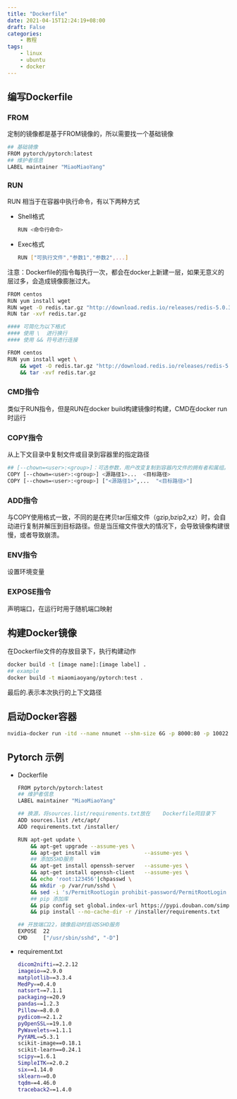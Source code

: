 ```yaml
---
title: "Dockerfile"
date: 2021-04-15T12:24:19+08:00
draft: False
categories:
    - 教程
tags:
    - linux
    - ubuntu
    - docker
---
```


## 编写Dockerfile

### FROM

定制的镜像都是基于FROM镜像的，所以需要找一个基础镜像

```bash
## 基础镜像
FROM pytorch/pytorch:latest
## 维护者信息
LABEL maintainer "MiaoMiaoYang"
```

### RUN

RUN 相当于在容器中执行命令，有以下两种方式

- Shell格式
    ```bash
    RUN <命令行命令>
    ```

- Exec格式
    ```bash
    RUN ["可执行文件","参数1","参数2",...]
    ```

注意：Dockerfile的指令每执行一次，都会在docker上新建一层，如果无意义的层过多，会造成镜像膨胀过大。

```bash
FROM centos
RUN yum install wget
RUN wget -O redis.tar.gz "http://download.redis.io/releases/redis-5.0.3.tar.gz"
RUN tar -xvf redis.tar.gz

#### 可简化为以下格式
#### 使用 \  进行换行
#### 使用 && 符号进行连接

FROM centos
RUN yum install wget \
    && wget -O redis.tar.gz "http://download.redis.io/releases/redis-5.0.3.tar.gz" \
    && tar -xvf redis.tar.gz
```

### CMD指令

类似于RUN指令，但是RUN在docker build构建镜像时构建，CMD在docker run时运行

### COPY指令

从上下文目录中复制文件或目录到容器里的指定路径

```bash
## [--chown=<user>:<group>]：可选参数，用户改变复制到容器内文件的拥有者和属组。
COPY [--chown=<user>:<group>] <源路径1>...  <目标路径>
COPY [--chown=<user>:<group>] ["<源路径1>",...  "<目标路径>"]
```

### ADD指令

与COPY使用格式一致，不同的是在拷贝tar压缩文件（gzip,bzip2,xz）时，会自动进行复制并解压到目标路径。但是当压缩文件很大的情况下，会导致镜像构建很慢，或者导致崩溃。

### ENV指令

设置环境变量

### EXPOSE指令

声明端口，在运行时用于随机端口映射

## 构建Docker镜像

在Dockerfile文件的存放目录下，执行构建动作
```bash
docker build -t [image name]:[image label] .
## example
docker build -t miaomiaoyang/pytorch:test .
```
最后的.表示本次执行的上下文路径

## 启动Docker容器

```bash 
nvidia-docker run -itd --name nnunet --shm-size 6G -p 8000:80 -p 10022:22 -p 5000:5000 -v /home/MiaoMiaoYang:/MiaoMiaoYang miaomiaoyang/pytorch:test /bin/bash
```

## Pytorch 示例

- Dockerfile
    ```bash
    FROM pytorch/pytorch:latest
    ## 维护者信息
    LABEL maintainer "MiaoMiaoYang"

    ## 换源，将sources.list/requirements.txt放在    Dockerfile同目录下
    ADD sources.list /etc/apt/
    ADD requirements.txt /installer/

    RUN apt-get update \
        && apt-get upgrade --assume-yes \
        && apt-get install vim              --assume-yes \ 
        ## 添加SSHD服务
        && apt-get install openssh-server   --assume-yes \ 
        && apt-get install openssh-client   --assume-yes \
        && echo 'root:123456'|chpasswd \
        && mkdir -p /var/run/sshd \
        && sed -i 's/PermitRootLogin prohibit-password/PermitRootLogin yes/g' /etc/ssh/sshd_config \
        ## pip 添加库
        && pip config set global.index-url https://pypi.douban.com/simple/ \
        && pip install --no-cache-dir -r /installer/requirements.txt

    ## 开放端口22，镜像启动时启动SSHD服务
    EXPOSE  22
    CMD     ["/usr/sbin/sshd", "-D"]
    ```

- requirement.txt
    ```bash
    dicom2nifti==2.2.12
    imageio==2.9.0
    matplotlib==3.3.4
    MedPy==0.4.0
    natsort==7.1.1
    packaging==20.9
    pandas==1.2.3
    Pillow==8.0.0
    pydicom==2.1.2
    pyOpenSSL==19.1.0
    PyWavelets==1.1.1
    PyYAML==5.3.1
    scikit-image==0.18.1
    scikit-learn==0.24.1
    scipy==1.6.1
    SimpleITK==2.0.2
    six==1.14.0
    sklearn==0.0
    tqdm==4.46.0
    traceback2==1.4.0
    ```




